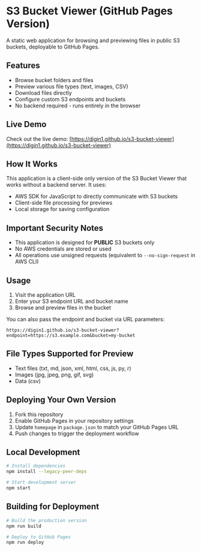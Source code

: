 # S3 Bucket Viewer (GitHub Pages Version)

A static web application for browsing and previewing files in public S3 buckets, deployable to GitHub Pages.

## Features
- Browse bucket folders and files
- Preview various file types (text, images, CSV)
- Download files directly
- Configure custom S3 endpoints and buckets
- No backend required - runs entirely in the browser

## Live Demo
Check out the live demo: [https://digin1.github.io/s3-bucket-viewer](https://digin1.github.io/s3-bucket-viewer)

## How It Works
This application is a client-side only version of the S3 Bucket Viewer that works without a backend server. It uses:

- AWS SDK for JavaScript to directly communicate with S3 buckets
- Client-side file processing for previews
- Local storage for saving configuration

## Important Security Notes
- This application is designed for **PUBLIC** S3 buckets only
- No AWS credentials are stored or used
- All operations use unsigned requests (equivalent to `--no-sign-request` in AWS CLI)

## Usage
1. Visit the application URL
2. Enter your S3 endpoint URL and bucket name
3. Browse and preview files in the bucket

You can also pass the endpoint and bucket via URL parameters:
```
https://digin1.github.io/s3-bucket-viewer?endpoint=https://s3.example.com&bucket=my-bucket
```

## File Types Supported for Preview
- Text files (txt, md, json, xml, html, css, js, py, r)
- Images (jpg, jpeg, png, gif, svg)
- Data (csv)

## Deploying Your Own Version
1. Fork this repository
2. Enable GitHub Pages in your repository settings
3. Update `homepage` in `package.json` to match your GitHub Pages URL
4. Push changes to trigger the deployment workflow

## Local Development
```bash
# Install dependencies
npm install --legacy-peer-deps

# Start development server
npm start
```

## Building for Deployment
```bash
# Build the production version
npm run build

# Deploy to GitHub Pages
npm run deploy
```